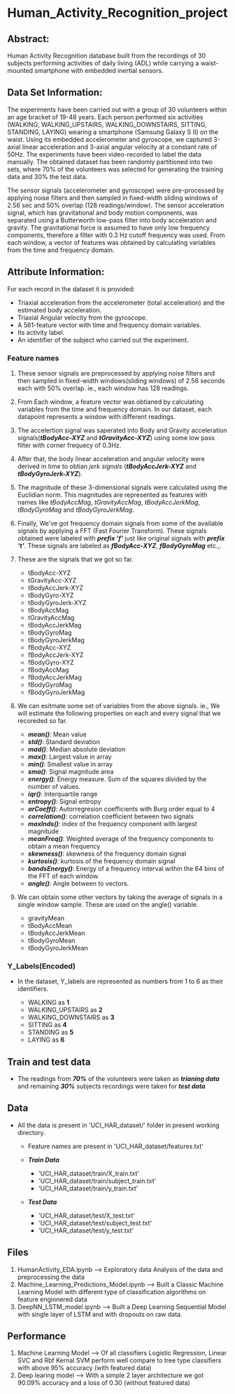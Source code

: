 # Human_Activity_Recognition_project

## Abstract: 
Human Activity Recognition database built from the recordings of 30 subjects performing activities of daily living (ADL) while carrying a waist-mounted smartphone with embedded inertial sensors.


## Data Set Information:

The experiments have been carried out with a group of 30 volunteers within an age bracket of 19-48 years. Each person performed six activities (WALKING, WALKING_UPSTAIRS, WALKING_DOWNSTAIRS, SITTING, STANDING, LAYING) wearing a smartphone (Samsung Galaxy S II) on the waist. Using its embedded accelerometer and gyroscope, we captured 3-axial linear acceleration and 3-axial angular velocity at a constant rate of 50Hz. The experiments have been video-recorded to label the data manually. The obtained dataset has been randomly partitioned into two sets, where 70% of the volunteers was selected for generating the training data and 30% the test data.

The sensor signals (accelerometer and gyroscope) were pre-processed by applying noise filters and then sampled in fixed-width sliding windows of 2.56 sec and 50% overlap (128 readings/window). The sensor acceleration signal, which has gravitational and body motion components, was separated using a Butterworth low-pass filter into body acceleration and gravity. The gravitational force is assumed to have only low frequency components, therefore a filter with 0.3 Hz cutoff frequency was used. From each window, a vector of features was obtained by calculating variables from the time and frequency domain.

## Attribute Information:

For each record in the dataset it is provided:
- Triaxial acceleration from the accelerometer (total acceleration) and the estimated body acceleration.
- Triaxial Angular velocity from the gyroscope.
- A 561-feature vector with time and frequency domain variables.
- Its activity label.
- An identifier of the subject who carried out the experiment.

### Feature names

1. These sensor signals are preprocessed by applying noise filters and then sampled in fixed-width windows(sliding windows) of 2.56 seconds each with 50% overlap. ie., each window has 128 readings. 

2. From Each window, a feature vector was obtianed by calculating variables from the time and frequency domain. In our dataset, each datapoint represents a window with different readings. 

3. The accelertion signal was saperated into Body and Gravity acceleration signals(___tBodyAcc-XYZ___ and ___tGravityAcc-XYZ___) using some low pass filter with corner frequecy of 0.3Hz.

4. After that, the body linear acceleration and angular velocity were derived in time to obtian _jerk signals_ (___tBodyAccJerk-XYZ___ and ___tBodyGyroJerk-XYZ___). 

5. The magnitude of these 3-dimensional signals were calculated using the Euclidian norm. This magnitudes are represented as features with names like _tBodyAccMag_, _tGravityAccMag_, _tBodyAccJerkMag_, _tBodyGyroMag_ and _tBodyGyroJerkMag_.

6. Finally, We've got frequency domain signals from some of the available signals by applying a FFT (Fast Fourier Transform). These signals obtained were labeled with ___prefix 'f'___ just like original signals with ___prefix 't'___. These signals are labeled as ___fBodyAcc-XYZ___, ___fBodyGyroMag___ etc.,.

7. These are the signals that we got so far.
	+ tBodyAcc-XYZ
	+ tGravityAcc-XYZ
	+ tBodyAccJerk-XYZ
	+ tBodyGyro-XYZ
	+ tBodyGyroJerk-XYZ
	+ tBodyAccMag
	+ tGravityAccMag
	+ tBodyAccJerkMag
	+ tBodyGyroMag
	+ tBodyGyroJerkMag
	+ fBodyAcc-XYZ
	+ fBodyAccJerk-XYZ
	+ fBodyGyro-XYZ
	+ fBodyAccMag
	+ fBodyAccJerkMag
	+ fBodyGyroMag
	+ fBodyGyroJerkMag

8. We can esitmate some set of variables from the above signals. ie., We will estimate the following properties on each and every signal that we recoreded so far.

	+ ___mean()___: Mean value
	+ ___std()___: Standard deviation
	+ ___mad()___: Median absolute deviation 
	+ ___max()___: Largest value in array
	+ ___min()___: Smallest value in array
	+ ___sma()___: Signal magnitude area
	+ ___energy()___: Energy measure. Sum of the squares divided by the number of values. 
	+ ___iqr()___: Interquartile range 
	+ ___entropy()___: Signal entropy
	+ ___arCoeff()___: Autorregresion coefficients with Burg order equal to 4
	+ ___correlation()___: correlation coefficient between two signals
	+ ___maxInds()___: index of the frequency component with largest magnitude
	+ ___meanFreq()___: Weighted average of the frequency components to obtain a mean frequency
	+ ___skewness()___: skewness of the frequency domain signal 
	+ ___kurtosis()___: kurtosis of the frequency domain signal 
	+ ___bandsEnergy()___: Energy of a frequency interval within the 64 bins of the FFT of each window.
	+ ___angle()___: Angle between to vectors.

9. We can obtain some other vectors by taking the average of signals in a single window sample. These are used on the angle() variable.

	+ gravityMean
	+ tBodyAccMean
	+ tBodyAccJerkMean
	+ tBodyGyroMean
	+ tBodyGyroJerkMean

###  Y_Labels(Encoded)
+ In the dataset, Y_labels are represented as numbers from 1 to 6 as their identifiers.

	- WALKING as __1__
	- WALKING_UPSTAIRS as __2__
	- WALKING_DOWNSTAIRS as __3__
	- SITTING as __4__
	- STANDING as __5__
	- LAYING as __6__
    
## Train and test data 

 - The readings from ___70%___ of the volunteers were taken as ___trianing data___ and remaining ___30%___ subjects recordings were taken for ___test data___
 
## Data

* All the data is present in 'UCI_HAR_dataset/' folder in present working directory.
     - Feature names are present in 'UCI_HAR_dataset/features.txt'
     - ___Train Data___
         
         - 'UCI_HAR_dataset/train/X_train.txt'
         - 'UCI_HAR_dataset/train/subject_train.txt'
         - 'UCI_HAR_dataset/train/y_train.txt'
     - ___Test Data___
         
         - 'UCI_HAR_dataset/test/X_test.txt'
         - 'UCI_HAR_dataset/test/subject_test.txt'
         - 'UCI_HAR_dataset/test/y_test.txt'

## Files 

1. HumanActivity_EDA.ipynb --> Exploratory data Analysis of the data and preprocessing the data
2. Machine_Learning_Predictions_Model.ipynb --> Built a Classic Machine Learning Model with different type of classification algorithms on feature enginnered data
3. DeepNN_LSTM_model.ipynb --> Built a Deep Learning Sequential Model with single layer of LSTM and with dropouts on raw data.

## Performance

1. Machine Learning Model --> Of all classifiers Logistic Regression, Linear SVC and Rbf Kernal SVM perform well compare to tree type classifiers with above 95% accuracy (with featured data)
2. Deep learing model --> With a simple 2 layer architecture we got 90.09% accuracy and a loss of 0.30 (without featured data)
